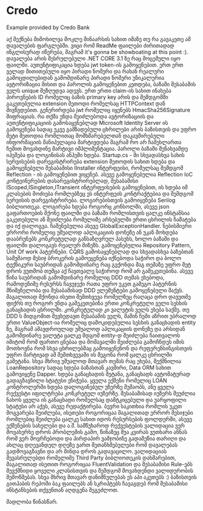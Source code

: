 # Credo
Example provided by Credo Bank

აქ მექნება მიმოხილვა მოკლე შინაარსის სახით იმაზე თუ რა გავაკეთე ამ დავალების ფარგლებში. ვიცი რომ ReadMe ფაილები ძირითადად ინგლისურად იწერება, მაგრამ 
it's gonna be showboating at this point :). დავალება არის შესრულებული .NET CORE 3.1 ზე რაც მოცემული იყო ფაილში. აუთენტიფიკაცია ხდება jwt token-ის გამოყენებით. ერთ ერთ ველად
მითითებული იყო პირადი ნომერი და რახან რეალური გამოცდილებიდან გამომდინარე პირადი ნომერი უნიკალურია ავტორიზაცია მისით და პაროლის გამოყენებით კეთდება, ბაზაში შესაბამის ველს
unique შეზღუდვა ადევს. ერთ ერთი claim-ის სახით ინახება პიროვნების ID რომელიც ბაზის primary key არის და შემდგომში გაკეთებულია extension მეთოდი რომელსაც HTTPContext დან მივწვდებით.
გენერირდება jwt რომელიც იყენებს HmacSha256Signature შიფრაციას. რა თქმა უნდა შეიძლებოდა ავტორიზაციის და აუთენტიფიკაციის გამოსაყენებლად Microsoft Identity Server ის გამოყენება სადაც
უკვე გამზადებული ცხრილები არის ბაზისთვის და უფრო მეტი მეთოდია რომლითაც მომხმარებელთან დაკავშირებული ინფორმაციის მანიპულაცია მარტივდება მაგრამ რო არ ჩამეხლართა ჩემით მოვახდინე
მარტივი იმპლიმენტაცია. პაროლი ბაზაში შენახვამდე იჰეშება და ლოგინისას ანჰეში ხდება. Startup.cs - ში სხვადასხვა სახის სერვისების დარეგისტრირება extension მეთოდის სახით ხდება და გამოყენებული
შესაბამისი IInstaller ინტერფეისი, რომელსაც შემდგომ Reflection - ის გამოყენებით ვიყენებ. ასევე გამოყენებულია Reflection IoC კონტეინერების დასარეგისტრირებლად, შესაბამისი
IScoped,ISingleton,ITransient ინტერფეისების გამოყენებით, ის ხდება იმ კლასების მოძიება რომლებზეც ეს ინტერფეის კონტრაქტებია და შემდგომ სერვისის დარეგისტრირება.
ლოგირებისთვის გამოიყენება Serilog ბიბლიოთეკა. ლოგირება ხდება როგორც კონსოლში, ასევე json გაფართოების მქონე ფაილში და ბაზაში რომლისთვის ცალკე ინსტანსია გაკეთებული ან შეიძლება
რომელიმე არსებულში ერთი ცხრილის ჩამატება და იქ დალოგვა. ჩაშენებულია ასევე GlobalExceptionHandler. ნებისმიერი ერრორი რომელიც უშუალოდ აპლიკაციის დონეზე ან უკან მოხდება დააბრუნებს
კონკრეტულად განსაზღვრულ პასუხს, ხოლო ბაზაში და ფაილში დალოგავს რეალურ მიზეზს. გამოყენებულია Repository Pattern, Unit Of work პატერნები. CQRS გამოსაყენებლად და სხვადასხვა
ბაზებთან სამუშაოდ მესიჯ ბროკერის გამოეყენება იქნებოდა საჭირო და ბოლო ტექნიკური საუბრიდან გამომდინარე რაც გვქონდა მაგ თემაზე უფრო მეტ დროს ვუთმობ თუმცა აქ ჩავთვალე საჭიროდ რომ
არ გამეკეთებინა. ასევე წინა საუბრიდან გამომდინარე რომელიც DDD თემას ეხებოდა, რამოდენიმე რესურსს ჩავუჯექი რათა უფრო უკეთ გამეგო პატერნის მნიშვნელობა და შესაბამისად DDD ელემენტები
გამოყენებული მაქვს. მაგალითად მქონდა ისეთი შემთხვევა რომელზეც რაღაცა დრო დავუთმე ფიქრს თუ როგორ უნდა გამეკეთებინა ერთი კონკრეტული ველი სესხის განაცხადის ცხრილში. კონკრეტულად
კი ვალუტის ველს ეხება საქმე. თუ DDD ს მიდგომით შევხედავთ შესაბამის ველს, მაშინ ჩემი აზრით უბრალოდ ერთი ValueObject-ია რომელიც დამოკიდებულია სესხის განაცხადის entity ზე, მაგრამ
ამავდროულად უშუალოდ აპლიკაციის დონეზე და არსიდან გამომდინარე ვალუტა ცალკე მდგომ entity-დ შეიძლება ჩაითვალოს იმიტომ რომ ფართო ცნებაა და მომავალში შეიძლება გამოჩნდეს იმის მოთხოვნა
რომ სხვა ცხრილებმაც გამოიყენენონ და რეფერენსინგისთვის უფრო მარტივად ამ შემთხვევაში ის მეგონა რომ ცალკე ცხრილში გამეტანა. სხვა მხრივ უშუალოდ მთავარ თემას რაც ეხება, შექმნილია
LoanRepository სადაც ხდება ბაზასთან კავშირი, Data ORM სახით გამოვიყენე Dapper. ხდება განაცხადის შეტანა, განაცხადს ავტომატურად გადაგზავნილი სტატუსი ენიჭება. ყველა ექშენი
რომელიც LOAN კონტროლერში ხდება დალოგინებულ უზერზე მუშაობს, ანუ ყველა რექვესტი იფილტრება კონკრეტულ იუზერზე. შესაბამისად იუზერს შეუძლია ნახოს ყველა ის განაცხადი რომელსაც
დამტკიცებული და უარყოფილი სტატუსი არ აქვს, ასევე რედაქტირება. ბევრი საკითხია რომლის უკეთ მოგვარება შეიძლება, ისეთები როგორიცაა მაგალითად ერრორ მესიჯები რომლებიც შეიძლება ცალკე
სახით იდოს რესურსების ფოლდერში, ასევე ექშენების სახელები და ა.შ. სამწუხაროდ რექვესტების ვალიდაცია ვერ მოვახერხე დროს პრობლემის გამო, წინაზეც შუა კვირას ვუთხარი ანნას რომ ვერ მოვრჩებოდი
და პირდაპირ ვამჯობინე გადამეწია თარიღი და ახლაც დღევანდელ დღეზე ვართ შეთანხმებულები რომ დავალებას გადმოვაგზავნი და არ მინდა დროს გადავაცილო. ვალიდაციას შევასრულებდი რომელიმე
Third Party ბიბლიოთეკის დახმარებით, მაგალითად ისეთით როგორიცაა FluentValidation და შესაბამისი Rule-ებს შევქმნიდი ყოველი კლასისთვის და შემდგომ მოვახდენდი ვალიდურობის შემოწმებას.
სხვა მხრივ მთავარ დანიშნულებას ეს აპი აკეთებს :) ბაზისთვის გითჰაბის რეპოში ბაკ ფაილებს ან სკრიპტებს ჩავაგდებ რომ შესაბამისი ინსტანსების თქვენთან აღდგენა შეგეძლოთ.

მადლობა წინასწარ.
